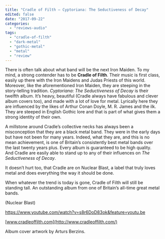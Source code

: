 ```yaml
---
title: "Cradle of Filth – Cyptoriana: The Seductiveness of Decay"
edited: false
date: "2017-09-22"
categories:
  - "reviews-audio"
tags:
  - "cradle-of-filth"
  - "dark-metal"
  - "gothic-metal"
  - "metal"
  - "review"
---
```


There is often talk about what band will be the next Iron Maiden. To my mind, a strong contender has to be **Cradle of Filth**. Their music is first class, easily up there with the Iron Maidens and Judas Priests of this world. Moreover, like the aforementioned Iron Maiden, they are steeping in the story-telling tradition. _Cyptoriana: The Seductiveness of Decay_ is their twelfth album. It’s heavy, beautiful (Cradle always have fabulous and clever album covers too), and made with a lot of love for metal. Lyrically here they are influenced by the likes of Arthur Conan Doyle, M. R. James and the ilk. They are steeped in English Gothic lore and that is part of what gives them a strong identity of their own.

A millstone around Cradle’s collective necks has always been a misconception that they are a black metal band. They were in the early days but have not been for many years. Indeed, what they are, and this is no mean achievement, is one of Britain’s consistently best metal bands over the last twenty years plus. Every album is guaranteed to be high quality. And Cradle are easily able to stand up to any of their influences on _The Seductiveness of Decay_.

It doesn’t hurt too, that Cradle are on Nuclear Blast, a label that truly loves metal and does everything the way it should be done.

When whatever the trend is today is gone, Cradle of Filth will still be standing tall. An outstanding album from one of Britain’s all-time great metal bands.

(Nuclear Blast)

https://www.youtube.com/watch?v=s8r6DoD83ok&feature=youtu.be

[www.cradleoffilth.com](http://www.cradleoffilth.com/)

Album cover artwork by Arturs Berzins.
